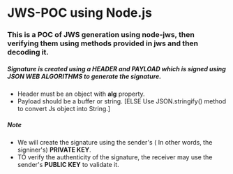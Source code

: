 # JWS-POC using Node.js


### This is a POC of JWS generation using node-jws, then verifying them using methods provided in jws and then decoding it.
##### Signature is created using a HEADER and PAYLOAD which is signed using JSON WEB ALGORITHMS to generate the signature.
  - Header must be an object with **alg** property.
  - Payload should be a buffer or string. [ELSE Use JSON.stringify() method to convert Js object into String.]

##### Note 

  - We will create the signature using the sender's ( In other words, the signiner's) **PRIVATE KEY**.
  - TO verify the authenticity of the signature, the receiver may use the sender's **PUBLIC KEY** to validate it.
